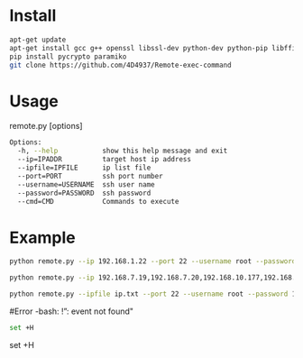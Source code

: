 # Install
``` bash
apt-get update
apt-get install gcc g++ openssl libssl-dev python-dev python-pip libffi-dev
pip install pycrypto paramiko
git clone https://github.com/4D4937/Remote-exec-command
```
# Usage
remote.py [options]
``` bash
Options:
  -h, --help           show this help message and exit
  --ip=IPADDR          target host ip address
  --ipfile=IPFILE      ip list file
  --port=PORT          ssh port number
  --username=USERNAME  ssh user name
  --password=PASSWORD  ssh password
  --cmd=CMD            Commands to execute
```
# Example
``` bash
python remote.py --ip 192.168.1.22 --port 22 --username root --password 123456 --cmd "ls -l"
```
``` bash
python remote.py --ip 192.168.7.19,192.168.7.20,192.168.10.177,192.168.73.145 --port 22 --username root --password 123456 --cmd "ls -l"
```
``` bash
python remote.py --ipfile ip.txt --port 22 --username root --password 123456 --cmd "ls -l"
```
#Error
-bash: !”: event not found"
``` bash
set +H
```
set +H
